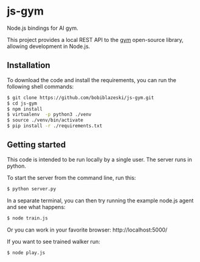 # js-gym
Node.js bindings for AI gym.

This project provides a local REST API to the [gym](https://github.com/openai/gym) open-source library, allowing development in Node.js.

## Installation 

To download the code and install the requirements, you can run the following shell commands:
``` sh
$ git clone https://github.com/bobiblazeski/js-gym.git
$ cd js-gym
$ npm install
$ virtualenv  -p python3 ./venv
$ source ./venv/bin/activate
$ pip install -r ./requirements.txt

```

## Getting started

This code is intended to be run locally by a single user. 
The server runs in python.

To start the server from the command line, run this:
``` sh
$ python server.py
```
In a separate terminal, you can then try running the example node.js agent and see what happens:
``` sh
$ node train.js
```

Or you can work in your favorite browser:
http://localhost:5000/

If you want to see trained walker run:
``` sh
$ node play.js
```
